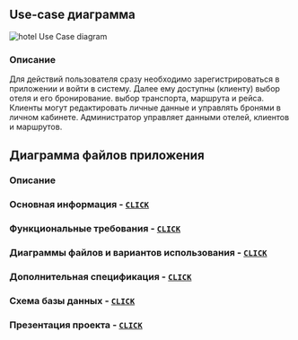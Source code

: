 ## Use-case диаграмма
![hotel Use Case diagram](https://user-images.githubusercontent.com/79499100/172903830-575d984d-618e-4279-b482-f394f7f6a4ab.png)
### Описание
Для действий пользователя сразу необходимо зарегистрироваться в приложении и войти в систему. Далее ему доступны (клиенту) выбор отеля и его бронирование. выбор транспорта, маршрута и рейса. Клиенты могут редактировать личные данные и управлять бронями в личном кабинете. Администратор управляет данными отелей, клиентов и маршрутов.

## Диаграмма файлов приложения
### Описание


### Основная информация - [`CLICK`](https://fpmi-tp2022.github.io/labrabota10t1-lotp/index)
### Функциональные требования - [`CLICK`](https://fpmi-tp2022.github.io/labrabota10t1-lotp/functional_requirements)
### Диаграммы файлов и вариантов использования - [`CLICK`](https://fpmi-tp2022.github.io/labrabota10t1-lotp/diagrams)
### Дополнительная спецификация - [`CLICK`](https://fpmi-tp2022.github.io/labrabota10t1-lotp/additional_specifications)
### Схема базы данных - [`CLICK`](https://fpmi-tp2022.github.io/labrabota10t1-lotp/database)
### Презентация проекта - [`CLICK`](https://fpmi-tp2022.github.io/labrabota10t1-lotp/presentation)
